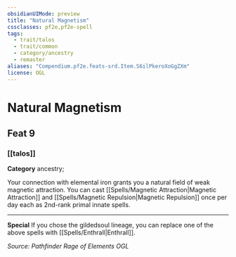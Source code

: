 ```yaml
---
obsidianUIMode: preview
title: "Natural Magnetism"
cssclasses: pf2e,pf2e-spell
tags:
  - trait/talos
  - trait/common
  - category/ancestry
  - remaster
aliases: "Compendium.pf2e.feats-srd.Item.S6ilPkeroXoGgZXm"
license: OGL
---
```

# Natural Magnetism
## Feat 9
### [[talos]]

**Category** ancestry; 




Your connection with elemental iron grants you a natural field of weak magnetic attraction. You can cast [[Spells/Magnetic Attraction|Magnetic Attraction]] and [[Spells/Magnetic Repulsion|Magnetic Repulsion]] once per day each as 2nd-rank primal innate spells.

* * *

**Special** If you chose the gildedsoul lineage, you can replace one of the above spells with [[Spells/Enthrall|Enthrall]].

*Source: Pathfinder Rage of Elements*
*OGL*
